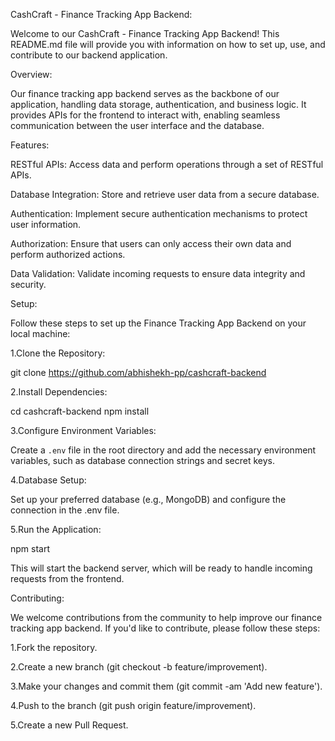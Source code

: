 CashCraft - Finance Tracking App Backend:

Welcome to our CashCraft - Finance Tracking App Backend! This README.md file will provide you with information on how to set up, use, and contribute to our backend application.

Overview:

Our finance tracking app backend serves as the backbone of our application, handling data storage, authentication, and business logic. It provides APIs for the frontend to interact with, enabling seamless communication between the user interface and the database.

Features:

RESTful APIs: Access data and perform operations through a set of RESTful APIs.

Database Integration: Store and retrieve user data from a secure database.

Authentication: Implement secure authentication mechanisms to protect user information.

Authorization: Ensure that users can only access their own data and perform authorized actions.

Data Validation: Validate incoming requests to ensure data integrity and security.

Setup:

Follow these steps to set up the Finance Tracking App Backend on your local machine:

1.Clone the Repository:

git clone https://github.com/abhishekh-pp/cashcraft-backend

2.Install Dependencies:

cd cashcraft-backend
npm install

3.Configure Environment Variables:

Create a `.env` file in the root directory and add the necessary environment variables, such as database connection strings and secret keys.

4.Database Setup:

Set up your preferred database (e.g., MongoDB) and configure the connection in the .env file.

5.Run the Application:

npm start

This will start the backend server, which will be ready to handle incoming requests from the frontend.

Contributing:

We welcome contributions from the community to help improve our finance tracking app backend. If you'd like to contribute, please follow these steps:

1.Fork the repository.

2.Create a new branch (git checkout -b feature/improvement).

3.Make your changes and commit them (git commit -am 'Add new feature').

4.Push to the branch (git push origin feature/improvement).

5.Create a new Pull Request.

